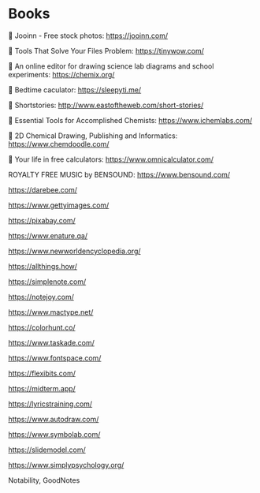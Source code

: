 # Books
🍏  Jooinn - Free stock photos:     https://jooinn.com/

🍊  Tools That Solve Your Files Problem:      https://tinywow.com/

🍓  An online editor for drawing science lab diagrams and school experiments:     https://chemix.org/

🍑  Bedtime caculator:      https://sleepyti.me/

🍓  Shortstories:     http://www.eastoftheweb.com/short-stories/

🍈  Essential Tools for Accomplished Chemists:      https://www.ichemlabs.com/

🥝  2D Chemical Drawing, Publishing and Informatics:      https://www.chemdoodle.com/

🥑  Your life in free calculators:     https://www.omnicalculator.com/

ROYALTY FREE MUSIC by BENSOUND:     https://www.bensound.com/

https://darebee.com/

https://www.gettyimages.com/

https://pixabay.com/

https://www.enature.qa/

https://www.newworldencyclopedia.org/

https://allthings.how/

https://simplenote.com/

https://notejoy.com/

https://www.mactype.net/

https://colorhunt.co/

https://www.taskade.com/

https://www.fontspace.com/

https://flexibits.com/

https://midterm.app/

https://lyricstraining.com/

https://www.autodraw.com/

https://www.symbolab.com/

https://slidemodel.com/

https://www.simplypsychology.org/

Notability, GoodNotes
